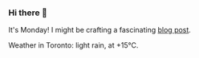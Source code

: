### Hi there :wave:

It's Monday! I might be crafting a fascinating [blog post](https://www.benjaminwuethrich.dev).

Weather in Toronto: light rain, at +15°C.
